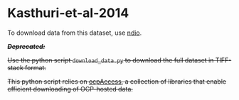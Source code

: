 Kasthuri-et-al-2014
===================

To download data from this dataset, use [ndio](https://github.com/openconnectome/ndio).

~~***Deprecated:***~~

~~Use the python script `download_data.py` to download the full dataset in TIFF-stack format.~~

~~This python script relies on [ocpAccess](https://github.com/openconnectome/ocpAccess), a collection of libraries that enable efficient downloading of OCP-hosted data.~~
